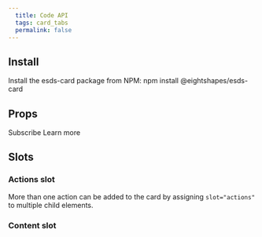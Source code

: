 ```yaml
---
  title: Code API
  tags: card_tabs
  permalink: false
---
```


## Install

Install the esds-card package from NPM:
<esds-code-snippet>
npm install @eightshapes/esds-card
</esds-code-snippet>

## Props

<esds-data-table headers='{{ componentDocs.card.props.headers | dump }}' rows='{{ componentDocs.card.props.rows | dump }}'></esds-data-table>

<esds-do-dont>
  <esds-do caption="Use the href attribute when the entire card is actionable">
    <esds-card style=" margin: 16px 0;max-width: 300px; min-height: 340px;" href="http://example.com" title="Visit example.com" description="For all your placeholder and example needs." img-src="/images/card/Florence.png"></esds-card>
  </esds-do>
  <esds-dont caption="Don't use the href attribute when the card contains separate actions">
    <esds-card style=" margin: 16px 0;max-width: 300px; min-height: 340px;" title="Our Newsletter is pretty great" img-src="/images/card/Helsinki.png">
      <esds-button slot="actions" href="http://example.com" variant="secondary" size="small">Subscribe</esds-button>
      <esds-button slot="actions" href="http://example.com" variant="secondary" size="small">Learn more</esds-button>
    </esds-card>
  </esds-dont>
</esds-do-dont>

## Slots

<esds-data-table headers='{{ componentDocs.card.slots.headers | dump }}' rows='{{ componentDocs.card.slots.rows | dump }}'></esds-data-table>

### Actions slot

More than one action can be added to the card by assigning `slot="actions"` to multiple child elements.

<esds-example-code-pair source='<esds-card
  img-src="/images/card/Interlaken Dusk.png" title="Beautiful Mountains" description="A wonderful place to visit.">
      <esds-button slot="actions" variant="secondary" size="small">Learn More</esds-button>
      <esds-button slot="actions" variant="secondary" size="small">Take Another Action</esds-button>
    </esds-card>'></esds-example-code-pair>

### Content slot

<esds-example-code-pair source='<esds-card img-src="/images/card/Wanaka.png" style="width: 300px;" title="Peaceful Lake">
      <div slot="content">
        <h4>Any content you want to pass into a card</h4>
        <p>Can be passed in via the content slot.</p>
        <ul>
          <li>Even</li>
          <li>Unordered</li>
          <li>Lists</li>
        </ul>
      </div>
    </esds-card>'></esds-example-code-pair>
